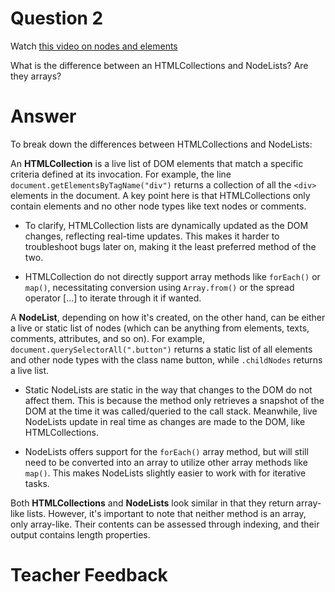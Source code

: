 # Question 2
Watch [this video on nodes and elements](https://www.youtube.com/watch?v=rhvec8cXLlo)

What is the difference between an HTMLCollections and NodeLists? Are they arrays?

# Answer
To break down the differences between HTMLCollections and NodeLists:

An **HTMLCollection** is a live list of DOM elements that match a specific criteria defined at its invocation. For example, the line `document.getElementsByTagName("div")` returns a collection of all the `<div>` elements in the document. A key point here is that HTMLCollections only contain elements and no other node types like text nodes or comments.

- To clarify, HTMLCollection lists are dynamically updated as the DOM changes, reflecting real-time updates. This makes it harder to troubleshoot bugs later on, making it the least preferred method of the two.

- HTMLCollection do not directly support array methods like `forEach()` or `map()`, necessitating conversion using `Array.from()` or the spread operator [...] to iterate through it if wanted.

A **NodeList**, depending on how it's created, on the other hand, can be either a live or static list of nodes (which can be anything from elements, texts, comments, attributes, and so on). For example, `document.querySelectorAll(".button")` returns a static list of all elements and other node types with the class name button, while `.childNodes` returns a live list.

- Static NodeLists are static in the way that changes to the DOM do not affect them. This is because the method only retrieves a snapshot of the DOM at the time it was called/queried to the call stack. Meanwhile, live NodeLists update in real time as changes are made to the DOM, like HTMLCollections.

- NodeLists offers support for the `forEach()` array method, but will still need to be converted into an array to utilize other array methods like `map()`. This makes NodeLists slightly easier to work with for iterative tasks.

Both **HTMLCollections** and **NodeLists** look similar in that they return array-like lists. However, it's important to note that neither method is an array, only array-like. Their contents can be assessed through indexing, and their output contains length properties.

# Teacher Feedback